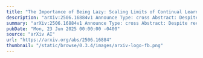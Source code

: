 ```yaml
---
title: "The Importance of Being Lazy: Scaling Limits of Continual Learning"
description: "arXiv:2506.16884v1 Announce Type: cross Abstract: Despite recent efforts, neural networks still struggle to learn in non-stationary environments, and our understanding of catastrophic forgetting (CF) is far from complete. In this work, we perform a systematic study on the impact of model scale and the degree of feature learning in continual learning. We reconcile existing contradictory observations on scale in the literature, by differentiating between lazy and rich training regimes through a variable parameterization of the architecture. We show that increasing model width is only beneficial when it reduces the amount of feature learning, yielding more laziness. Using the framework of dynamical mean field theory, we then study the infinite width dynamics of the model in the feature learning regime and characterize CF, extending prior theoretical results limited to the lazy regime. We study the intricate relationship between feature learning, task non-stationarity, and forgetting, finding that high feature learning is only beneficial with highly similar tasks. We identify a transition modulated by task similarity where the model exits an effectively lazy regime with low forgetting to enter a rich regime with significant forgetting. Finally, our findings reveal that neural networks achieve optimal performance at a critical level of feature learning, which depends on task non-stationarity and transfers across model scales. This work provides a unified perspective on the role of scale and feature learning in continual learning."
summary: "arXiv:2506.16884v1 Announce Type: cross Abstract: Despite recent efforts, neural networks still struggle to learn in non-stationary environments, and our understanding of catastrophic forgetting (CF) is far from complete. In this work, we perform a systematic study on the impact of model scale and the degree of feature learning in continual learning. We reconcile existing contradictory observations on scale in the literature, by differentiating between lazy and rich training regimes through a variable parameterization of the architecture. We show that increasing model width is only beneficial when it reduces the amount of feature learning, yielding more laziness. Using the framework of dynamical mean field theory, we then study the infinite width dynamics of the model in the feature learning regime and characterize CF, extending prior theoretical results limited to the lazy regime. We study the intricate relationship between feature learning, task non-stationarity, and forgetting, finding that high feature learning is only beneficial with highly similar tasks. We identify a transition modulated by task similarity where the model exits an effectively lazy regime with low forgetting to enter a rich regime with significant forgetting. Finally, our findings reveal that neural networks achieve optimal performance at a critical level of feature learning, which depends on task non-stationarity and transfers across model scales. This work provides a unified perspective on the role of scale and feature learning in continual learning."
pubDate: "Mon, 23 Jun 2025 00:00:00 -0400"
source: "arXiv AI"
url: "https://arxiv.org/abs/2506.16884"
thumbnail: "/static/browse/0.3.4/images/arxiv-logo-fb.png"
---
```


